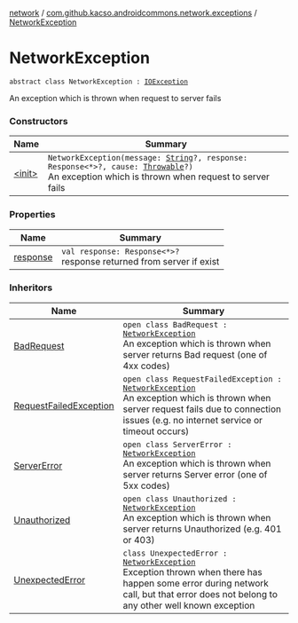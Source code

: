 [network](../../index.md) / [com.github.kacso.androidcommons.network.exceptions](../index.md) / [NetworkException](./index.md)

# NetworkException

`abstract class NetworkException : `[`IOException`](http://docs.oracle.com/javase/8/docs/api/java/io/IOException.html)

An exception which is thrown when request to server fails

### Constructors

| Name | Summary |
|---|---|
| [&lt;init&gt;](-init-.md) | `NetworkException(message: `[`String`](https://kotlinlang.org/api/latest/jvm/stdlib/kotlin/-string/index.html)`?, response: Response<*>?, cause: `[`Throwable`](https://kotlinlang.org/api/latest/jvm/stdlib/kotlin/-throwable/index.html)`?)`<br>An exception which is thrown when request to server fails |

### Properties

| Name | Summary |
|---|---|
| [response](response.md) | `val response: Response<*>?`<br>response returned from server if exist |

### Inheritors

| Name | Summary |
|---|---|
| [BadRequest](../-bad-request/index.md) | `open class BadRequest : `[`NetworkException`](./index.md)<br>An exception which is thrown when server returns Bad request (one of 4xx codes) |
| [RequestFailedException](../-request-failed-exception/index.md) | `open class RequestFailedException : `[`NetworkException`](./index.md)<br>An exception which is thrown when server request fails due to connection issues (e.g. no internet service or timeout occurs) |
| [ServerError](../-server-error/index.md) | `open class ServerError : `[`NetworkException`](./index.md)<br>An exception which is thrown when server returns Server error (one of 5xx codes) |
| [Unauthorized](../-unauthorized/index.md) | `open class Unauthorized : `[`NetworkException`](./index.md)<br>An exception which is thrown when server returns Unauthorized (e.g. 401 or 403) |
| [UnexpectedError](../-unexpected-error/index.md) | `class UnexpectedError : `[`NetworkException`](./index.md)<br>Exception thrown when there has happen some error during network call, but that error does not belong to any other well known exception |
